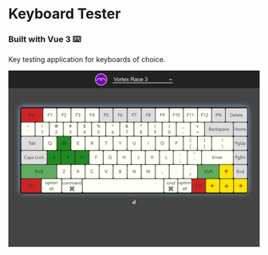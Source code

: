 # Keyboard Tester

### Built with Vue 3 ⌨️

Key testing application for keyboards of choice.

![](public/demoImg.png)
